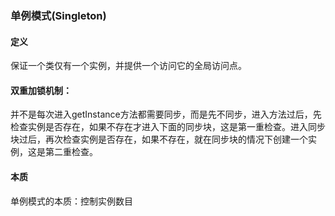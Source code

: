 ### 单例模式(Singleton)

#### 定义
保证一个类仅有一个实例，并提供一个访问它的全局访问点。

#### 双重加锁机制：
并不是每次进入getInstance方法都需要同步，而是先不同步，进入方法过后，先检查实例是否存在，如果不存在才进入下面的同步块，这是第一重检查。进入同步块过后，再次检查实例是否存在，如果不存在，就在同步块的情况下创建一个实例，这是第二重检查。

#### 本质
单例模式的本质：控制实例数目